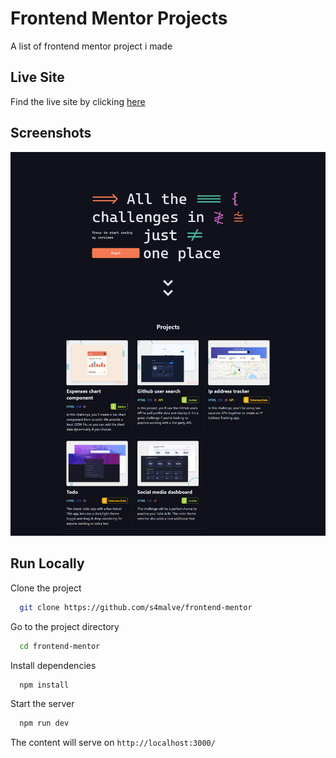 # Frontend Mentor Projects

A list of frontend mentor project i made

## Live Site
Find the live site by clicking [here](https://s4malve-frontend-mentor.netlify.app/)

## Screenshots

![Desktop Screenshot](/src/.readme-assets/desktop-screenshot.png)

## Run Locally

Clone the project

```bash
  git clone https://github.com/s4malve/frontend-mentor
```

Go to the project directory

```bash
  cd frontend-mentor
```

Install dependencies

```bash
  npm install
```

Start the server

```bash
  npm run dev
```

The content will serve on `http://localhost:3000/`
